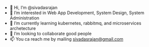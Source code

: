 - 👋 Hi, I’m @sivadasrajan
- 👀 I’m interested in Web App Development, System Design, System Administration
- 🌱 I’m currently learning kubernetes, rabbitmq, and microservices archetecture
- 💞️ I’m looking to collaborate good people
- 📫 You ca reach me by mailing sivadasrajan@gmail.com

<!---
sivadasrajan/sivadasrajan is a ✨ special ✨ repository because its `README.md` (this file) appears on your GitHub profile.
You can click the Preview link to take a look at your changes.
--->
